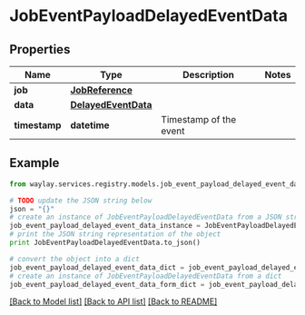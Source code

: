 # JobEventPayloadDelayedEventData


## Properties

Name | Type | Description | Notes
------------ | ------------- | ------------- | -------------
**job** | [**JobReference**](JobReference.md) |  | 
**data** | [**DelayedEventData**](DelayedEventData.md) |  | 
**timestamp** | **datetime** | Timestamp of the event | 

## Example

```python
from waylay.services.registry.models.job_event_payload_delayed_event_data import JobEventPayloadDelayedEventData

# TODO update the JSON string below
json = "{}"
# create an instance of JobEventPayloadDelayedEventData from a JSON string
job_event_payload_delayed_event_data_instance = JobEventPayloadDelayedEventData.from_json(json)
# print the JSON string representation of the object
print JobEventPayloadDelayedEventData.to_json()

# convert the object into a dict
job_event_payload_delayed_event_data_dict = job_event_payload_delayed_event_data_instance.to_dict()
# create an instance of JobEventPayloadDelayedEventData from a dict
job_event_payload_delayed_event_data_form_dict = job_event_payload_delayed_event_data.from_dict(job_event_payload_delayed_event_data_dict)
```
[[Back to Model list]](../README.md#documentation-for-models) [[Back to API list]](../README.md#documentation-for-api-endpoints) [[Back to README]](../README.md)


